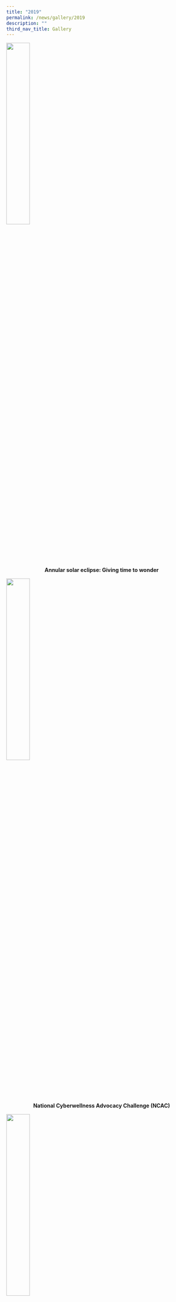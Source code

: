 ```yaml
---
title: "2019"
permalink: /news/gallery/2019
description: ""
third_nav_title: Gallery
---
```

<p><a href="https://www.facebook.com/pg/Blangah-Rise-Primary-School-1143547012326368/photos/?tab=album&album_id=3225667230780992&ref=page_internal">
<img style="width: 35%;" src="/images/19asc.jpg" />
</a></p>
<p class="fl-heading" style="text-align: center;"><strong><span class="fl-heading-text">Annular solar eclipse: Giving time to wonder</span></strong></p>

<p><a href="https://www.facebook.com/pg/Blangah-Rise-Primary-School-1143547012326368/photos/?tab=album&album_id=3134164483264601&ref=page_internal">
<img style="width: 35%;" src="/images/19ncac.jpg" />
</a></p>
<p class="fl-heading" style="text-align: center;"><strong><span class="fl-heading-text">National Cyberwellness Advocacy Challenge (NCAC)</span></strong></p>

<p><a href="https://www.facebook.com/Blangah-Rise-Primary-School-1143547012326368/photos?tab=album&album_id=3104821629532220&ref=page_internal">
<img style="width: 35%;" src="/images/19p1o.jpg" />
</a></p>
<p class="fl-heading" style="text-align: center;"><strong><span class="fl-heading-text">P1 Orientation</span></strong></p>

<p><a href="https://www.facebook.com/Blangah-Rise-Primary-School-1143547012326368/photos?tab=album&album_id=3081077245239992&ref=page_internal">
<img style="width: 35%;" src="/images/19p6yp.jpg" />
</a></p>
<p class="fl-heading" style="text-align: center;"><strong><span class="fl-heading-text">P6 Young Photographers</span></strong></p>

<p><a href="https://www.facebook.com/pg/Blangah-Rise-Primary-School-1143547012326368/photos/?tab=album&album_id=3030835570264160&ref=page_internal">
<img style="width: 35%;" src="/images/19sess.jpg" />
</a></p>
<p class="fl-heading" style="text-align: center;"><strong><span class="fl-heading-text">Special Event with Singapore's Swim Queen, Ms Joscelin Yeo </span></strong></p>

<p><a href="https://www.facebook.com/Blangah-Rise-Primary-School-1143547012326368/photos?tab=album&album_id=3029067507107633&ref=page_internal">
<img style="width: 35%;" src="/images/19cd.jpg" />
</a></p>
<p class="fl-heading" style="text-align: center;"><strong><span class="fl-heading-text">Childrens' Day 2019</span></strong></p>

<p><a href="https://www.facebook.com/Blangah-Rise-Primary-School-1143547012326368/photos?tab=album&album_id=2971006686247049&ref=page_internal">
<img style="width: 35%;" src="/images/19semfa.jpg" />
</a></p>
<p class="fl-heading" style="text-align: center;"><strong><span class="fl-heading-text">Special Event with Mr Fandi Ahmad</span></strong></p>

<p><a href="https://www.facebook.com/pg/Blangah-Rise-Primary-School-1143547012326368/photos/?tab=album&album_id=2907866509227734&ref=page_internal">
<img style="width: 35%;" src="/images/19happy.jpg" />
</a></p>
<p class="fl-heading" style="text-align: center;"><strong><span class="fl-heading-text">Happy 54th Birthday Singapore!</span></strong></p>

<p><a href="https://www.facebook.com/pg/Blangah-Rise-Primary-School-1143547012326368/photos/?tab=album&album_id=2896784993669219&ref=page_internal">
<img style="width: 35%;" src="/images/19hopes.jpg" />
</a></p>
<p class="fl-heading" style="text-align: center;"><strong><span class="fl-heading-text">Hopes and dreams of children around Singapore</span></strong></p>

<p><a href="https://www.facebook.com/Blangah-Rise-Primary-School-1143547012326368/photos?tab=album&album_id=2888979694449749&ref=page_internal">
<img style="width: 35%;" src="/images/19st.jpg" />
</a></p>
<p class="fl-heading" style="text-align: center;"><strong><span class="fl-heading-text">Singapore Through Children's Eyes: Coffee Table Book</span></strong></p>

<p><a href="https://www.facebook.com/Blangah-Rise-Primary-School-1143547012326368/photos?tab=album&album_id=2872558102758575&ref=page_internal">
<img style="width: 35%;" src="/images/19p5ne.jpg" />
</a></p>
<p class="fl-heading" style="text-align: center;"><strong><span class="fl-heading-text">P5 NE Show</span></strong></p>

<p><a href="https://www.facebook.com/Blangah-Rise-Primary-School-1143547012326368/photos?tab=album&album_id=2870629432951442&ref=page_internal">
<img style="width: 35%;" src="/images/19rhdtsc.jpg" />
</a></p>
<p class="fl-heading" style="text-align: center;"><strong><span class="fl-heading-text">Racial Harmony Day: The Singapore Connection</span></strong></p>

<p><a href="https://www.facebook.com/Blangah-Rise-Primary-School-1143547012326368/photos?tab=album&album_id=2865880913426294&ref=page_internal">
<img style="width: 35%;" src="/images/192tgs.jpg" />
</a></p>
<p class="fl-heading" style="text-align: center;"><strong><span class="fl-heading-text">2nd run of The Green Snapshots Trail: Bicentennial Edition</span></strong></p>

<p><a href="https://www.facebook.com/Blangah-Rise-Primary-School-1143547012326368/photos?tab=album&album_id=2865875123426873&ref=page_internal">
<img style="width: 35%;" src="/images/19syfae.jpg" />
</a></p>
<p class="fl-heading" style="text-align: center;"><strong><span class="fl-heading-text">Singapore Youth Festival (SYF) Arts Exhibition</span></strong></p>

<p><a href="https://www.facebook.com/Blangah-Rise-Primary-School-1143547012326368/photos?tab=album&album_id=2856755257672193&ref=page_internal">
<img style="width: 35%;" src="/images/19p5yp.jpg" />
</a></p>
<p class="fl-heading" style="text-align: center;"><strong><span class="fl-heading-text">P5 Young Photographers</span></strong></p>

<p><a href="https://www.facebook.com/Blangah-Rise-Primary-School-1143547012326368/photos?tab=album&album_id=2850570554957330&ref=page_internal">
<img style="width: 35%;" src="/images/19syfc.jpg" />
</a></p>
<p class="fl-heading" style="text-align: center;"><strong><span class="fl-heading-text">SYF 2019 Celebrations in the Community – Student Photographers</span></strong></p>

<p><a href="https://www.facebook.com/Blangah-Rise-Primary-School-1143547012326368/photos?tab=album&album_id=2843212045693181&ref=page_internal">
<img style="width: 35%;" src="/images/19p1lj.jpg" />
</a></p>
<p class="fl-heading" style="text-align: center;"><strong><span class="fl-heading-text">P1 Learning Journey to the Zoo</span></strong></p>

<p><a href="https://www.facebook.com/Blangah-Rise-Primary-School-1143547012326368/photos?tab=album&album_id=2789021447778908&ref=page_internal">
<img style="width: 35%;" src="/images/19cwac.jpg" />
</a></p>
<p class="fl-heading" style="text-align: center;"><strong><span class="fl-heading-text">National Cyberwellness Advocacy Challenge</span></strong></p>

<p><a href="https://www.facebook.com/Blangah-Rise-Primary-School-1143547012326368/photos?tab=album&album_id=2783631154984604&ref=page_internal">
<img style="width: 35%;" src="/images/19ioh.jpg" />
</a></p>
<p class="fl-heading" style="text-align: center;"><strong><span class="fl-heading-text">Istana Open House: Commemorating Singapore Bicentennial</span></strong></p>

<p><a href="https://www.facebook.com/Blangah-Rise-Primary-School-1143547012326368/photos?tab=album&album_id=2775337889147264&ref=page_internal">
<img style="width: 35%;" src="/images/19cem.jpg" />
</a></p>
<p class="fl-heading" style="text-align: center;"><strong><span class="fl-heading-text">Career Exploration Month</span></strong></p>

<p><a href="https://www.facebook.com/Blangah-Rise-Primary-School-1143547012326368/photos?tab=album&album_id=2775490192465367&ref=page_internal">
<img style="width: 35%;" src="/images/19ptcc.jpg" />
</a></p>
<p class="fl-heading" style="text-align: center;"><strong><span class="fl-heading-text">Parent Teacher Child Conference PTCC</span></strong></p>

<p><a href="https://www.facebook.com/Blangah-Rise-Primary-School-1143547012326368/photos?tab=album&album_id=2775486669132386">
<img style="width: 35%;" src="/images/19pad.jpg" />
</a></p>
<p class="fl-heading" style="text-align: center;"><strong><span class="fl-heading-text">Parents' Appreciation Day</span></strong></p>

<p><a href="https://www.facebook.com/Blangah-Rise-Primary-School-1143547012326368/photos?tab=album&album_id=2775486669132386">
<img style="width: 35%;" src="/images/19wish.jpg" />
</a></p>
<p class="fl-heading" style="text-align: center;"><strong><span class="fl-heading-text">Wishing our Muslim Friends: Selamat Hari Raya!</span></strong></p>

<p><a href="https://www.facebook.com/Blangah-Rise-Primary-School-1143547012326368/photos?tab=album&album_id=2769808036366916">
<img style="width: 35%;" src="/images/19p4yp.jpg" />
</a></p>
<p class="fl-heading" style="text-align: center;"><strong><span class="fl-heading-text">P4 Young Photographers</span></strong></p>

<p><a href="https://www.facebook.com/Blangah-Rise-Primary-School-1143547012326368/photos?tab=album&album_id=2769621949718858">
<img style="width: 35%;" src="/images/19p3yp.jpg" />
</a></p>
<p class="fl-heading" style="text-align: center;"><strong><span class="fl-heading-text">P3 Young Photographers</span></strong></p>

<p><a href="https://www.facebook.com/Blangah-Rise-Primary-School-1143547012326368/photos?tab=album&album_id=2749866498361070">
<img style="width: 35%;" src="/images/19news.jpg" />
</a></p>
<p class="fl-heading" style="text-align: center;"><strong><span class="fl-heading-text">Newsflash! Not all Superheroes Wear Caps or Have Powers.</span></strong></p>

<p><a href="https://www.facebook.com/Blangah-Rise-Primary-School-1143547012326368/photos?tab=album&album_id=2749864311694622">
<img style="width: 35%;" src="/images/19llp.jpg" />
</a></p>
<p class="fl-heading" style="text-align: center;"><strong><span class="fl-heading-text">Learning for Life Programme (LLP)</span></strong></p>

<p><a href="https://www.facebook.com/Blangah-Rise-Primary-School-1143547012326368/photos?tab=album&album_id=2744331358914584">
<img style="width: 35%;" src="/images/19p2yp.jpg" />
</a></p>
<p class="fl-heading" style="text-align: center;"><strong><span class="fl-heading-text">P2 Young Photographers</span></strong></p>

<p><a href="https://www.facebook.com/Blangah-Rise-Primary-School-1143547012326368/photos?tab=album&album_id=2735664626447924">
<img style="width: 35%;" src="/images/19wrcd.jpg" />
</a></p>
<p class="fl-heading" style="text-align: center;"><strong><span class="fl-heading-text">World Red Cross Day 2019</span></strong></p>

<p><a href="https://www.facebook.com/Blangah-Rise-Primary-School-1143547012326368/photos?tab=album&album_id=2730726343608419">
<img style="width: 35%;" src="/images/19tgs.jpg" />
</a></p>
<p class="fl-heading" style="text-align: center;"><strong><span class="fl-heading-text">The Green Snapshots (TGS) - a Nature and Heritage Trail by BRPS</span></strong></p>

<p><a href="https://www.facebook.com/Blangah-Rise-Primary-School-1143547012326368/photos?tab=album&album_id=2706371656043888">
<img style="width: 35%;" src="/images/19media.jpg" />
</a></p>
<p class="fl-heading" style="text-align: center;"><strong><span class="fl-heading-text">Singapore Through Children's Eyes: MediaKids CCA Outdoor Shoot</span></strong></p>

<p><a href="https://www.facebook.com/Blangah-Rise-Primary-School-1143547012326368/photos?tab=album&album_id=2701343579880029">
<img style="width: 35%;" src="/images/19scrabble.jpg" />
</a></p>
<p class="fl-heading" style="text-align: center;"><strong><span class="fl-heading-text">Scrabble Competition</span></strong></p>

<p><a href="https://www.facebook.com/Blangah-Rise-Primary-School-1143547012326368/photos?tab=album&album_id=2701339276547126">
<img style="width: 35%;" src="/images/19ifd.jpg" />
</a></p>
<p class="fl-heading" style="text-align: center;"><strong><span class="fl-heading-text">International Friendship Day</span></strong></p>

<p><a href="https://www.facebook.com/Blangah-Rise-Primary-School-1143547012326368/photos?tab=album&album_id=2701333129881074">
<img style="width: 35%;" src="/images/19p4camp.jpg" />
</a></p>
<p class="fl-heading" style="text-align: center;"><strong><span class="fl-heading-text">P4 Camp</span></strong></p>

<p><a href="https://www.facebook.com/Blangah-Rise-Primary-School-1143547012326368/photos?tab=album&album_id=2678149052199482">
<img style="width: 35%;" src="/images/19wwd.jpg" />
</a></p>
<p class="fl-heading" style="text-align: center;"><strong><span class="fl-heading-text">World Water Day Activities</span></strong></p>

<p><a href="https://www.facebook.com/Blangah-Rise-Primary-School-1143547012326368/photos?tab=album&album_id=2670986426249078">
<img style="width: 35%;" src="/images/19telok.jpg" />
</a></p>
<p class="fl-heading" style="text-align: center;"><strong><span class="fl-heading-text">Telok Blangah Senior Citizens' Care and Share Party</span></strong></p>

<p><a href="https://www.facebook.com/Blangah-Rise-Primary-School-1143547012326368/photos?tab=album&album_id=2661020820578972">
<img style="width: 35%;" src="/images/19gaia.jpg" />
</a></p>
<p class="fl-heading" style="text-align: center;"><strong><span class="fl-heading-text">Project GAIA</span></strong></p>

<p><a href="https://www.facebook.com/1143547012326368/photos/a.2661027447244976/2661030033911384/?type=3&theater">
<img style="width: 35%;" src="/images/19mediakids.jpg" />
</a></p>
<p class="fl-heading" style="text-align: center;"><strong><span class="fl-heading-text">MediaKids: Learning Journey to the Zoo</span></strong></p>

<p><a href="https://www.facebook.com/Blangah-Rise-Primary-School-1143547012326368/photos?tab=album&album_id=2642437555770632">
<img style="width: 35%;" src="/images/19ald.jpg" />
</a></p>
<p class="fl-heading" style="text-align: center;"><strong><span class="fl-heading-text">Active Lifestyle Day</span></strong></p>

<p><a href="https://www.facebook.com/Blangah-Rise-Primary-School-1143547012326368/photos?tab=album&album_id=2638323459515375">
<img style="width: 35%;" src="/images/19cra.jpg" />
</a></p>
<p class="fl-heading" style="text-align: center;"><strong><span class="fl-heading-text">Cyberwellness Recess Activity</span></strong></p>

<p><a href="https://www.facebook.com/Blangah-Rise-Primary-School-1143547012326368/photos?tab=album&album_id=2621702177844170">
<img style="width: 35%;" src="/images/19dr.jpg" />
</a></p>
<p class="fl-heading" style="text-align: center;"><strong><span class="fl-heading-text">Dr Seuss's Birthday</span></strong></p>